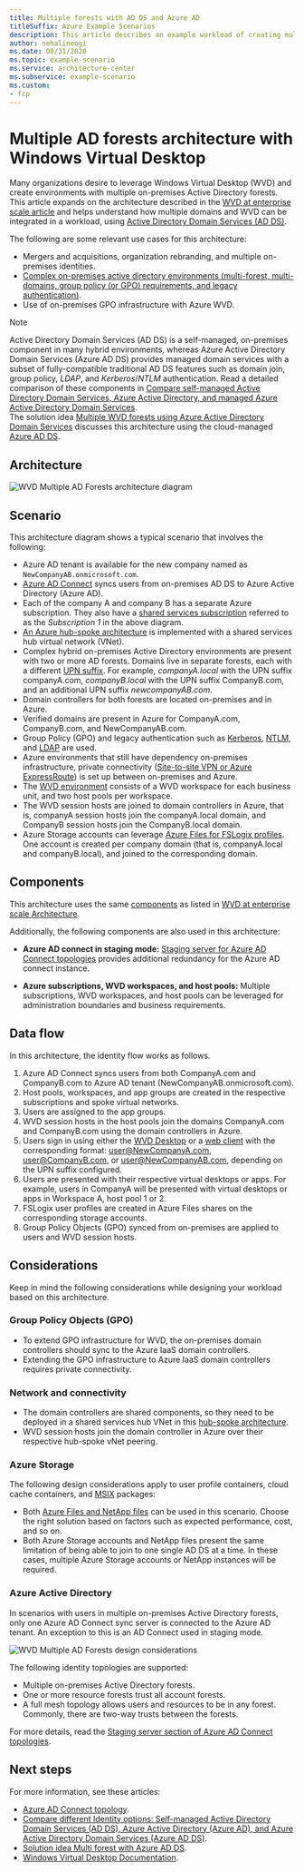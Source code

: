 ```yaml
---
title: Multiple forests with AD DS and Azure AD
titleSuffix: Azure Example Scenarios
description: This article describes an example workload of creating multiple AD forests with Windows Virtual Desktop.
author: nehalineogi
ms.date: 08/31/2020
ms.topic: example-scenario
ms.service: architecture-center
ms.subservice: example-scenario
ms.custom:
- fcp
---
```


# Multiple AD forests architecture with Windows Virtual Desktop

Many organizations desire to leverage Windows Virtual Desktop (WVD) and create environments with multiple on-premises Active Directory forests. This article expands on the architecture described in the [WVD at enterprise scale article](./windows-virtual-desktop.md) and helps understand how multiple domains and WVD can be integrated in a workload, using [Active Directory Domain Services (AD DS)](https://docs.microsoft.com/windows-server/identity/ad-ds/get-started/virtual-dc/active-directory-domain-services-overview).

The following are some relevant use cases for this architecture:

- Mergers and acquisitions, organization rebranding, and multiple on-premises identities.
- [Complex on-premises active directory environments (multi-forest, multi-domains, group policy (or GPO) requirements, and legacy authentication)](https://docs.microsoft.com/azure/active-directory-domain-services/concepts-resource-forest).
- Use of on-premises GPO infrastructure with Azure WVD.

> [!NOTE]
  > Active Directory Domain Services (AD DS) is a self-managed, on-premises component in many hybrid environments, whereas Azure Active Directory Domain Services (Azure AD DS) provides managed domain services with a subset of fully-compatible traditional AD DS features such as domain join, group policy, *LDAP*, and *Kerberos*/*NTLM* authentication. Read a detailed comparison of these components in [Compare self-managed Active Directory Domain Services, Azure Active Directory, and managed Azure Active Directory Domain Services](https://docs.microsoft.com/azure/active-directory-domain-services/compare-identity-solutions). </br>
  > The solution idea [Multiple WVD forests using Azure Active Directory Domain Services](./multi-forest-azure-managed.md) discusses this architecture using the cloud-managed [Azure AD DS](https://docs.microsoft.com/azure/active-directory-domain-services/overview).

## Architecture

![WVD Multiple AD Forests architecture diagram](images/two-forest-hybrid.png)

## Scenario

This architecture diagram shows a typical scenario that involves the following:

- Azure AD tenant is available for the new company named as `NewCompanyAB.onmicrosoft.com`.
- [Azure AD Connect](https://docs.microsoft.com/azure/active-directory/hybrid/whatis-hybrid-identity) syncs users from on-premises AD DS to Azure Active Directory (Azure AD).
- Each of the company A and company B has a separate Azure subscription. They also have a [shared services subscription](https://docs.microsoft.com/azure/cloud-adoption-framework/ready/azure-best-practices/initial-subscriptions#shared-services-subscription) referred to as the *Subscription 1* in the above diagram.
- [An Azure hub-spoke architecture](https://docs.microsoft.com/azure/architecture/reference-architectures/hybrid-networking/hub-spoke) is implemented with a shared services hub virtual network (VNet).
- Complex hybrid on-premises Active Directory environments are present with two or more AD forests. Domains live in separate forests, each with a different [UPN suffix](https://docs.microsoft.com/microsoft-365/enterprise/prepare-a-non-routable-domain-for-directory-synchronization?view=o365-worldwide#add-upn-suffixes-and-update-your-users-to-them). For example, *companyA.local* with the UPN suffix companyA.com, *companyB.local* with the UPN suffix CompanyB.com, and an additional UPN suffix *newcompanyAB.com*.
- Domain controllers for both forests are located on-premises and in Azure.
- Verified domains are present in Azure for CompanyA.com, CompanyB.com, and NewCompanyAB.com.
- Group Policy (GPO) and legacy authentication such as [Kerberos](https://docs.microsoft.com/windows-server/security/kerberos/kerberos-authentication-overview), [NTLM](https://docs.microsoft.com/windows-server/security/kerberos/ntlm-overview), and [LDAP](https://social.technet.microsoft.com/wiki/contents/articles/2980.ldap-over-ssl-ldaps-certificate.aspx) are used.
- Azure environments that still have dependency on-premises infrastructure, private connectivity ([Site-to-site VPN or Azure ExpressRoute](https://docs.microsoft.com/azure/architecture/reference-architectures/hybrid-networking/)) is set up between on-premises and Azure.
- The [WVD environment](https://docs.microsoft.com/azure/virtual-desktop/environment-setup) consists of a WVD workspace for each business unit, and two host pools per workspace.
- The WVD session hosts are joined to domain controllers in Azure, that is, companyA session hosts join the companyA.local domain, and CompanyB session hosts join the CompanyB.local domain.
- Azure Storage accounts can leverage [Azure Files for FSLogix profiles](https://docs.microsoft.com/azure/virtual-desktop/FSLogix-containers-azure-files). One account is created per company domain (that is, companyA.local and companyB.local), and joined to the corresponding domain.

## Components

This architecture uses the same [components](https://docs.microsoft.com/azure/architecture/example-scenario/wvd/windows-virtual-desktop#components-you-manage) as listed in [WVD at enterprise scale Architecture](./windows-virtual-desktop.md).

Additionally, the following components are also used in this architecture:

- **Azure AD connect in staging mode:** [Staging server for Azure AD Connect topologies](https://docs.microsoft.com/azure/active-directory/hybrid/plan-connect-topologies#staging-server) provides additional redundancy for the Azure AD connect instance.

- **Azure subscriptions, WVD workspaces, and host pools:** Multiple subscriptions, WVD workspaces, and host pools can be leveraged for administration boundaries and business requirements.

## Data flow

In this architecture, the identity flow works as follows.

1. Azure AD Connect syncs users from both CompanyA.com and CompanyB.com to Azure AD tenant (NewCompanyAB.onmicrosoft.com).
2. Host pools, workspaces, and app groups are created in the respective subscriptions and spoke virtual networks.
3. Users are assigned to the app groups.
4. WVD session hosts in the host pools join the domains CompanyA.com and CompanyB.com using the domain controllers in Azure.  
5. Users sign in using either the [WVD Desktop](https://docs.microsoft.com/azure/virtual-desktop/connect-windows-7-10#install-the-windows-desktop-client) or a [web client](https://docs.microsoft.com/azure/virtual-desktop/connect-web) with the corresponding format: user@NewCompanyA.com, user@CompanyB.com, or user@NewCompanyAB.com, depending on the UPN suffix configured.
6. Users are presented with their respective virtual desktops or apps. For example, users in CompanyA will be presented with virtual desktops or apps in Workspace A, host pool 1 or 2.
7. FSLogix user profiles are created in Azure Files shares on the corresponding storage accounts.
8. Group Policy Objects (GPO) synced from on-premises are applied to users and WVD session hosts.

## Considerations

Keep in mind the following considerations while designing your workload based on this architecture.

### Group Policy Objects (GPO)

- To extend GPO infrastructure for WVD, the on-premises domain controllers should sync to the Azure IaaS domain controllers.
- Extending the GPO infrastructure to Azure IaaS domain controllers requires private connectivity.

### Network and connectivity

- The domain controllers are shared components, so they need to be deployed in a shared services hub VNet in this [hub-spoke architecture](https://docs.microsoft.com/azure/architecture/reference-architectures/hybrid-networking/hub-spoke).
- WVD session hosts join the domain controller in Azure over their respective hub-spoke vNet peering.

### Azure Storage

The following design considerations apply to user profile containers, cloud cache containers, and [MSIX](https://docs.microsoft.com/windows/msix/overview) packages:

- Both [Azure Files and NetApp files](https://docs.microsoft.com/azure/virtual-desktop/store-FSLogix-profile#azure-platform-details) can be used in this scenario. Choose the right solution based on factors such as expected performance, cost, and so on.
- Both Azure Storage accounts and NetApp files present the same limitation of being able to join to one single AD DS at a time. In these cases, multiple Azure Storage accounts or NetApp instances will be required.

### Azure Active Directory

In scenarios with users in multiple on-premises Active Directory forests, only one Azure AD Connect sync server is connected to the Azure AD tenant. An exception to this is an AD Connect used in staging mode.

![WVD Multiple AD Forests design considerations](images/multiple-forests.png)

The following identity topologies are supported:

- Multiple on-premises Active Directory forests.  
- One or more resource forests trust all account forests.
- A full mesh topology allows users and resources to be in any forest. Commonly, there are two-way trusts between the forests.

For more details, read the [Staging server section of Azure AD Connect topologies](https://docs.microsoft.com/azure/active-directory/hybrid/plan-connect-topologies#staging-server).

## Next steps

For more information, see these articles:

- [Azure AD Connect topology](https://docs.microsoft.com/azure/active-directory/hybrid/plan-connect-topologies).
- [Compare different Identity options: Self-managed Active Directory Domain Services (AD DS), Azure Active Directory (Azure AD), and Azure Active Directory Domain Services (Azure AD DS)](https://docs.microsoft.com/azure/active-directory-domain-services/compare-identity-solutions).
- [Solution idea Multi forest with Azure AD DS](./multi-forest-azure-managed.md).
- [Windows Virtual Desktop Documentation](https://docs.microsoft.com/azure/virtual-desktop/).
